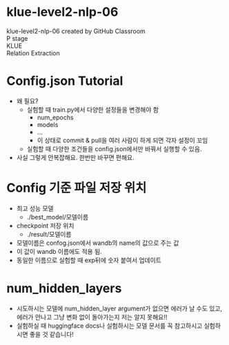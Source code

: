 # klue-level2-nlp-06
klue-level2-nlp-06 created by GitHub Classroom  
P stage  
KLUE  
Relation Extraction  


# Config.json Tutorial
* 왜 필요?
    * 실험할 때 train.py에서 다양한 설정들을 변경해야 함
        * num_epochs
        * models
        * ...
        * 이 상태로 commit & pull을 여러 사람이 하게 되면 각자 설정이 꼬임
    * 실험할 때 다양한 조건들을 config.json에서만 바꿔서 실행할 수 있음. 
* 사실 그렇게 안복잡해요. 한번만 바꾸면 편해요.

# Config 기준 파일 저장 위치
* 최고 성능 모델
   *  ./best_model/모델이름
* checkpoint 저장 위치
   * ./result/모델이름
* 모델이름은 confog.json에서 wandb의 name의 값으로 주는 값
* 이 값이 wandb 이름에도 적용 됨.
* 동일한 이름으로 실험할 때 exp뒤에 숫자 붙여서 업데이트

# num_hidden_layers
* 시도하시는 모델에 num_hidden_layer argument가 없으면 에러가 날 수도 있고, 에러가 안나고 그냥 변화 없이 돌아가는지 저는 알지 못해요!!
* 실험하실 때 huggingface docs나 실험하시는 모델 문서를 꼭 참고하시고 실험하시면 좋을 것 같습니다!
